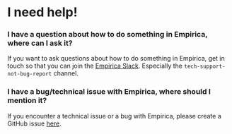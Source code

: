 # I need help!

### I have a question about how to do something in Empirica, where can I ask it?

If you want to ask questions about how to do something in Empirica, get in touch so that you can join the [Empirica Slack](https://join.slack.com/t/empirica-ly/shared_invite/zt-1fb34yq47-YlgYUJmXJAdv7QmHsa_fdw). Especially the `tech-support-not-bug-report` channel.

### I have a bug/technical issue with Empirica, where should I mention it?

If you encounter a technical issue or a bug with Empirica, please create a GitHub issue [here](https://github.com/empiricaly/meteor-empirica-core/issues).
